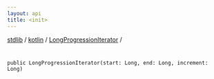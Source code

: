 ```yaml
---
layout: api
title: <init>
---
```

[stdlib](../../index.html) / [kotlin](../index.html) / [LongProgressionIterator](index.html) / [<init>](_init_.html)

# <init>

```
public LongProgressionIterator(start: Long, end: Long, increment: Long)
```
